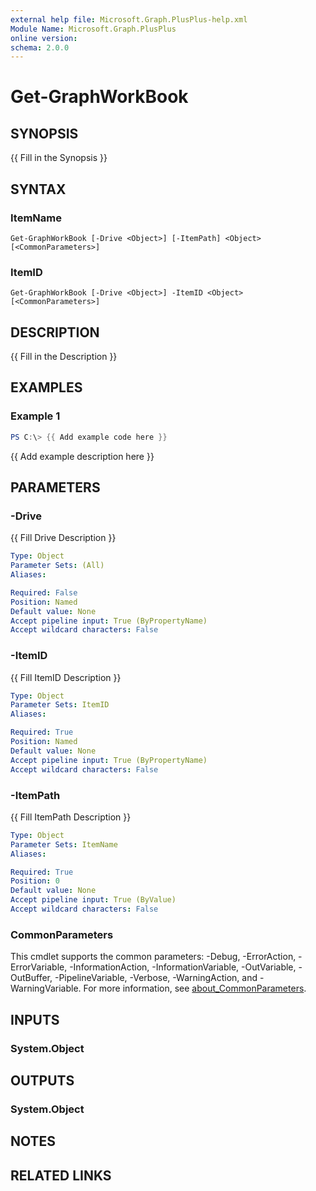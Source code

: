 ```yaml
---
external help file: Microsoft.Graph.PlusPlus-help.xml
Module Name: Microsoft.Graph.PlusPlus
online version:
schema: 2.0.0
---
```


# Get-GraphWorkBook

## SYNOPSIS
{{ Fill in the Synopsis }}

## SYNTAX

### ItemName
```
Get-GraphWorkBook [-Drive <Object>] [-ItemPath] <Object> [<CommonParameters>]
```

### ItemID
```
Get-GraphWorkBook [-Drive <Object>] -ItemID <Object> [<CommonParameters>]
```

## DESCRIPTION
{{ Fill in the Description }}

## EXAMPLES

### Example 1
```powershell
PS C:\> {{ Add example code here }}
```

{{ Add example description here }}

## PARAMETERS

### -Drive
{{ Fill Drive Description }}

```yaml
Type: Object
Parameter Sets: (All)
Aliases:

Required: False
Position: Named
Default value: None
Accept pipeline input: True (ByPropertyName)
Accept wildcard characters: False
```

### -ItemID
{{ Fill ItemID Description }}

```yaml
Type: Object
Parameter Sets: ItemID
Aliases:

Required: True
Position: Named
Default value: None
Accept pipeline input: True (ByPropertyName)
Accept wildcard characters: False
```

### -ItemPath
{{ Fill ItemPath Description }}

```yaml
Type: Object
Parameter Sets: ItemName
Aliases:

Required: True
Position: 0
Default value: None
Accept pipeline input: True (ByValue)
Accept wildcard characters: False
```

### CommonParameters
This cmdlet supports the common parameters: -Debug, -ErrorAction, -ErrorVariable, -InformationAction, -InformationVariable, -OutVariable, -OutBuffer, -PipelineVariable, -Verbose, -WarningAction, and -WarningVariable. For more information, see [about_CommonParameters](http://go.microsoft.com/fwlink/?LinkID=113216).

## INPUTS

### System.Object
## OUTPUTS

### System.Object
## NOTES

## RELATED LINKS
